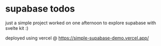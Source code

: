# supabase todos

just a simple project worked on one afternoon to explore supabase with svelte kit :) 

deployed using vercel @ https://simple-supabase-demo.vercel.app/


